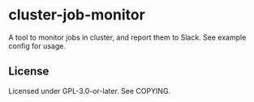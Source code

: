 # cluster-job-monitor

A tool to monitor jobs in cluster, and report them to Slack. See example config for usage.

## License

Licensed under GPL-3.0-or-later. See COPYING.
